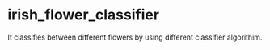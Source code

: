 # irish_flower_classifier
It classifies between different flowers by using different classifier algorithim.
